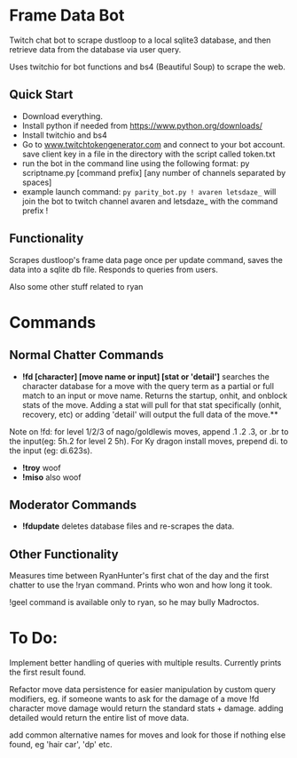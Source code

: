 # Frame Data Bot
Twitch chat bot to scrape dustloop to a local sqlite3 database, and then retrieve data from the database via user query.

Uses twitchio for bot functions and bs4 (Beautiful Soup) to scrape the web.

## Quick Start

* Download everything.
* Install python if needed from https://www.python.org/downloads/
* Install twitchio and bs4
* Go to www.twitchtokengenerator.com and connect to your bot account.  save client key in a file in the directory with the script called token.txt
* run the bot in the command line using the following format: py scriptname.py [command prefix] [any number of channels separated by spaces]
* example launch command: `py parity_bot.py ! avaren letsdaze_` will join the bot to twitch channel avaren and letsdaze_ with the command prefix !




## Functionality

Scrapes dustloop's frame data page once per update command, saves the data into a sqlite db file.  Responds to queries from users.

Also some other stuff related to ryan


# Commands

## Normal Chatter Commands

- **!fd [character] [move name or input] [stat or 'detail']** searches the character database for a move with the query term as a partial or full match to an input or move name.  Returns the startup, onhit, and onblock stats of the move.  Adding a stat will pull for that stat specifically (onhit, recovery, etc) or adding 'detail' will output the full data of the move.**

Note on !fd:  for level 1/2/3 of nago/goldlewis moves, append .1 .2 .3, or .br to the input(eg: 5h.2 for level 2 5h). For Ky dragon install moves, prepend di. to the input (eg: di.623s).

- **!troy** woof
- **!miso** also woof


## Moderator Commands

- **!fdupdate** deletes database files and re-scrapes the data.


## Other Functionality

Measures time between RyanHunter's first chat of the day and the first chatter to use the !ryan command.  Prints who won and how long it took.

!geel command is available only to ryan, so he may bully Madroctos.



# To Do:

Implement better handling of queries with multiple results.  Currently prints the first result found.

Refactor move data persistence for easier manipulation by custom query modifiers, eg. if someone wants to ask for the damage of a move !fd character move damage would return the standard stats + damage.  adding detailed would return the entire list of move data.

add common alternative names for moves and look for those if nothing else found, eg 'hair car', 'dp' etc.
